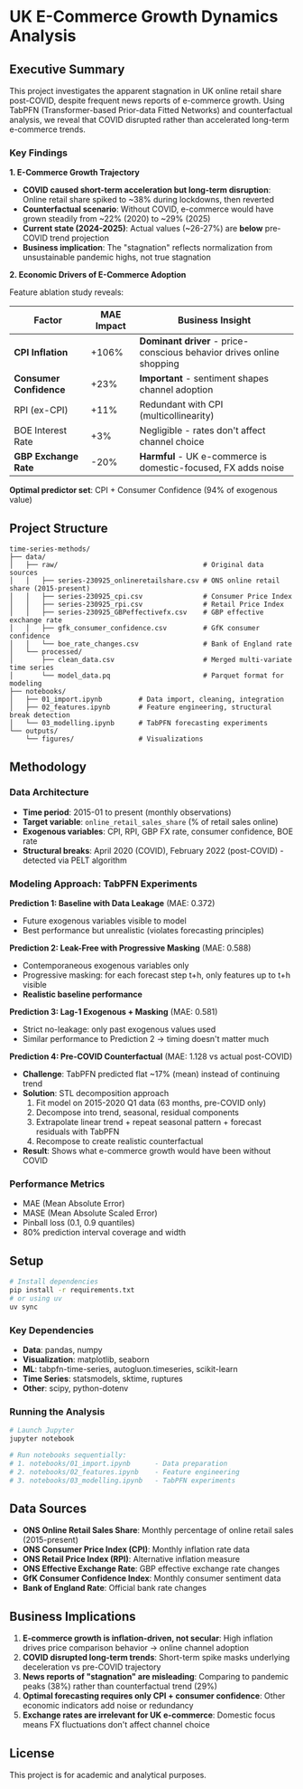 # UK E-Commerce Growth Dynamics Analysis

## Executive Summary

This project investigates the apparent stagnation in UK online retail share post-COVID, despite frequent news reports of e-commerce growth. Using TabPFN (Transformer-based Prior-data Fitted Networks) and counterfactual analysis, we reveal that COVID disrupted rather than accelerated long-term e-commerce trends.

### Key Findings

**1. E-Commerce Growth Trajectory**
- **COVID caused short-term acceleration but long-term disruption**: Online retail share spiked to ~38% during lockdowns, then reverted
- **Counterfactual scenario**: Without COVID, e-commerce would have grown steadily from ~22% (2020) to ~29% (2025)
- **Current state (2024-2025)**: Actual values (~26-27%) are **below** pre-COVID trend projection
- **Business implication**: The "stagnation" reflects normalization from unsustainable pandemic highs, not true stagnation

**2. Economic Drivers of E-Commerce Adoption**

Feature ablation study reveals:

| Factor | MAE Impact | Business Insight |
|--------|-----------|------------------|
| **CPI Inflation** | +106% | **Dominant driver** - price-conscious behavior drives online shopping |
| **Consumer Confidence** | +23% | **Important** - sentiment shapes channel adoption |
| RPI (ex-CPI) | +11% | Redundant with CPI (multicollinearity) |
| BOE Interest Rate | +3% | Negligible - rates don't affect channel choice |
| **GBP Exchange Rate** | -20% | **Harmful** - UK e-commerce is domestic-focused, FX adds noise |

**Optimal predictor set**: CPI + Consumer Confidence (94% of exogenous value)

## Project Structure

```
time-series-methods/
├── data/
│   ├── raw/                                    # Original data sources
│   │   ├── series-230925_onlineretailshare.csv # ONS online retail share (2015-present)
│   │   ├── series-230925_cpi.csv               # Consumer Price Index
│   │   ├── series-230925_rpi.csv               # Retail Price Index
│   │   ├── series-230925_GBPeffectivefx.csv    # GBP effective exchange rate
│   │   ├── gfk_consumer_confidence.csv         # GfK consumer confidence
│   │   └── boe_rate_changes.csv                # Bank of England rate
│   └── processed/
│       ├── clean_data.csv                      # Merged multi-variate time series
│       └── model_data.pq                       # Parquet format for modeling
├── notebooks/
│   ├── 01_import.ipynb         # Data import, cleaning, integration
│   ├── 02_features.ipynb       # Feature engineering, structural break detection
│   └── 03_modelling.ipynb      # TabPFN forecasting experiments
└── outputs/
    └── figures/                # Visualizations
```

## Methodology

### Data Architecture
- **Time period**: 2015-01 to present (monthly observations)
- **Target variable**: `online_retail_sales_share` (% of retail sales online)
- **Exogenous variables**: CPI, RPI, GBP FX rate, consumer confidence, BOE rate
- **Structural breaks**: April 2020 (COVID), February 2022 (post-COVID) - detected via PELT algorithm

### Modeling Approach: TabPFN Experiments

**Prediction 1: Baseline with Data Leakage** (MAE: 0.372)
- Future exogenous variables visible to model
- Best performance but unrealistic (violates forecasting principles)

**Prediction 2: Leak-Free with Progressive Masking** (MAE: 0.588)
- Contemporaneous exogenous variables only
- Progressive masking: for each forecast step t+h, only features up to t+h visible
- **Realistic baseline performance**

**Prediction 3: Lag-1 Exogenous + Masking** (MAE: 0.581)
- Strict no-leakage: only past exogenous values used
- Similar performance to Prediction 2 → timing doesn't matter much

**Prediction 4: Pre-COVID Counterfactual** (MAE: 1.128 vs actual post-COVID)
- **Challenge**: TabPFN predicted flat ~17% (mean) instead of continuing trend
- **Solution**: STL decomposition approach
  1. Fit model on 2015-2020 Q1 data (63 months, pre-COVID only)
  2. Decompose into trend, seasonal, residual components
  3. Extrapolate linear trend + repeat seasonal pattern + forecast residuals with TabPFN
  4. Recompose to create realistic counterfactual
- **Result**: Shows what e-commerce growth would have been without COVID

### Performance Metrics
- MAE (Mean Absolute Error)
- MASE (Mean Absolute Scaled Error)
- Pinball loss (0.1, 0.9 quantiles)
- 80% prediction interval coverage and width

## Setup

```bash
# Install dependencies
pip install -r requirements.txt
# or using uv
uv sync
```

### Key Dependencies
- **Data**: pandas, numpy
- **Visualization**: matplotlib, seaborn
- **ML**: tabpfn-time-series, autogluon.timeseries, scikit-learn
- **Time Series**: statsmodels, sktime, ruptures
- **Other**: scipy, python-dotenv

### Running the Analysis

```bash
# Launch Jupyter
jupyter notebook

# Run notebooks sequentially:
# 1. notebooks/01_import.ipynb      - Data preparation
# 2. notebooks/02_features.ipynb    - Feature engineering
# 3. notebooks/03_modelling.ipynb   - TabPFN experiments
```

## Data Sources

- **ONS Online Retail Sales Share**: Monthly percentage of online retail sales (2015-present)
- **ONS Consumer Price Index (CPI)**: Monthly inflation rate data
- **ONS Retail Price Index (RPI)**: Alternative inflation measure
- **ONS Effective Exchange Rate**: GBP effective exchange rate changes
- **GfK Consumer Confidence Index**: Monthly consumer sentiment data
- **Bank of England Rate**: Official bank rate changes

## Business Implications

1. **E-commerce growth is inflation-driven, not secular**: High inflation drives price comparison behavior → online channel adoption
2. **COVID disrupted long-term trends**: Short-term spike masks underlying deceleration vs pre-COVID trajectory
3. **News reports of "stagnation" are misleading**: Comparing to pandemic peaks (38%) rather than counterfactual trend (29%)
4. **Optimal forecasting requires only CPI + consumer confidence**: Other economic indicators add noise or redundancy
5. **Exchange rates are irrelevant for UK e-commerce**: Domestic focus means FX fluctuations don't affect channel choice

## License

This project is for academic and analytical purposes.
